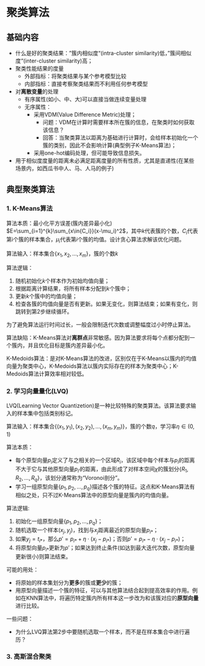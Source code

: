 # 聚类算法

## 基础内容

* 什么是好的聚类结果：”簇内相似度“(intra-cluster similarity)低，”簇间相似度“(inter-cluster similarity)高；
* 聚类性能结果的度量  
  * 外部指标：将聚类结果与某个参考模型比较
  * 内部指标：直接考察聚类结果而不利用任何参考模型
* 对**离散变量**的处理
  * 有序属性(如小、中、大)可以直接当做连续变量处理
  * 无序属性：
    * 采用VDM(Value Difference Metric)处理；
      * 问题：VDM在计算时需要样本所在簇的信息，在聚类时如何获取该信息？
      * 回答：当聚类算法以距离为基础进行计算时，会给样本初始化一个簇的类别，因此不会影响计算(典型例子K-Means算法)；
    * 采用one-hot编码处理，但可能导致信息损失。
* 用于相似度度量的距离未必满足距离度量的所有性质，尤其是直递性(在某些场景内，如西瓜书中人、马、人马的例子)

## 典型聚类算法

### 1. K-Means算法

算法本质：最小化平方误差(簇内差异最小化)
$E=\sum_{i=1}^{k}\sum_{x\in{C_i}}(x-\mu_i)^2$，其中$k$代表簇的个数，$C_i$代表第i个簇的样本集合，$\mu_i$代表第$i$个簇的均值。设计贪心算法求解该优化问题。

算法输入：样本集合$\{x_1,x_2,...,x_m\}$，簇的个数$k$

算法逻辑：


1. 随机初始化$k$个样本作为初始均值向量；
2. 根据距离计算结果，将所有样本分配到$k$个簇中；
3. 更新$k$个簇中的均值向量；
4. 检查各簇的均值向量是否有更新。如果无变化，则算法结束；如果有变化，则跳转到第2步继续循环。

为了避免算法运行时间过长，一般会限制迭代次数或调整幅度过小时停止算法。

算法缺陷：K-Means算法对**离群点**非常敏感。因为算法要求将每个点都分配到一个簇内，并且优化目标是簇内差异最小化。

K-Medoids算法：是对K-Means算法的改进，区别仅在于K-Means以簇内的均值向量为聚类中心，K-Medoids算法以簇内实际存在的样本为聚类中心；K-Medoids算法计算效率相对较低。

### 2. 学习向量量化(LVQ)

LVQ(Learning Vector Quantizetion)是一种比较特殊的聚类算法。该算法要求输入的样本集中包括类别标记。

算法输入：样本集合$\{(x_1,y_1),(x_2,y_2),...,(x_m,y_m)\}$，簇的个数$q$，学习率$\eta\in(0,1)$

算法本质：

* 每个原型向量$p_i$定义了与之相关的一个区域$R_i$，该区域中每个样本与$p_i$的距离不大于它与其他原型向量$p_{i'}$的距离，由此形成了对样本空间$\chi$的簇划分$\{R_1,R_2,...,R_q\}$，该划分通常称为“Voronoi剖分”。
* 学习一组原型向量$\{p_1,p_2,...,p_q\}$描述各个簇的特征。这点和K-Means算法有相似之处，只不过K-Means算法中的原型向量是簇内的均值向量。

算法逻辑:

1. 初始化一组原型向量$\{p_1,p_2,...,p_q\}$；
2. 随机选取一个样本$(x_j,y_j)$，找到与$x_j$距离最近的原型向量$p_{i*}$；
3. 如果$y_j=t_{i*}$，那么$p'=p_{i*}+\eta\cdot(x_j-p_{i*})$；否则$p'=p_{i*}-\eta\cdot(x_j-p_{i*})$；
4. 将原型向量$p_{i*}$更新为$p'$；如果达到终止条件(如达到最大迭代次数，原型向量更新很小)则算法结束。

可能的用处：

* 将原始的样本集划分为**更多**的簇或**更少**的簇；
* 用原型向量描述一个簇的特征，可以与其他算法结合起到提高效率的作用。例如在KNN算法中，将遍历特定簇内所有样本这一步改为和该簇对应的**原型向量**进行比较。

一些问题：

* 为什么LVQ算法第2步中要随机选取一个样本，而不是在样本集合中进行遍历？

### 3. 高斯混合聚类

